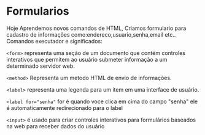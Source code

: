 # Formularios

Hoje Aprendemos novos comandos de HTML, Criamos formulario para cadastro de informações como:endereco,usuario,senha,email etc..
Comandos executador e significados:

```<form>```
representa uma seção de um documento que contém controles interativos que permitem ao usuário submeter informação a um determinado servidor web.

```<method>```
Representa um metodo HTML de envio de informações.


```<label>```
representa uma legenda para um item em uma interface de usuário.

```<label for="senha"```
for é quando voce clica em cima do campo "senha" ele é automaticamente redirecionado para o label

```<input>```
é usado para criar controles interativos para formulários baseados na web para receber dados do usuário

